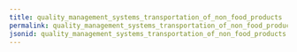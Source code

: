 ```yaml
---
title: quality_management_systems_transportation_of_non_food_products
permalink: quality_management_systems_transportation_of_non_food_products.html
jsonid: quality_management_systems_transportation_of_non_food_products
---
```

